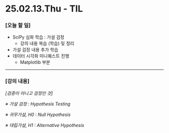 # 25.02.13.Thu - TIL

### [오늘 할 일]

- SciPy 심화 학습 : 가설 검정
     - 강의 내용 복습 (학습) 및 정리
- 가설 검정 내용 추가 학습
- 데이터 시각화 미니퀘스트 진행
     - Matplotlib 부분 

---

### [강의 내용]

*[검증이 아니고 검정인 것]*

*※ 가설 검정 : Hypothesis Testing*

*※ 귀무가설, H0 : Null Hypothesis*

*※ 대립가설, H1 : Alternative Hypothesis*
